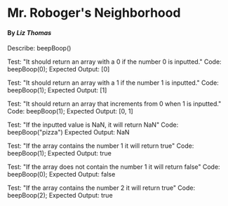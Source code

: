 # Mr. Roboger's Neighborhood

#### By _Liz Thomas_


Describe: beepBoop()

Test: "It should return an array with a 0 if the number 0 is inputted."
Code: 
beepBoop(0);
Expected Output: [0]

Test: "It should return an array with a 1 if the number 1 is inputted."
Code:
beepBoop(1);
Expected Output: [1]

Test: "It should return an array that increments from 0 when 1 is inputted."
Code:
beepBoop(1);
Expected Output: [0, 1]

Test: "If the inputted value is NaN, it will return NaN"
Code: beepBoop("pizza")
Expected Output: NaN


Test: "If the array contains the number 1 it will return true"
Code: beepBoop(1);
Expected Output: true

Test: "If the array does not contain the number 1 it will return false"
Code: beepBoop(0);
Expected Output: false

Test: "If the array contains the number 2 it will return true"
Code: beepBoop(2);
Expected Output: true